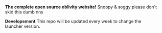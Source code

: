 **The complete open source oblivity website!**
Snoopy & soggy please don't skid this dumb nns

**Developement**
This repo will be updated every week to change the launcher version.
